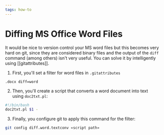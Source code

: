 ```yaml
---
tags: how-to
---
```


# Diffing MS Office Word Files
It would be nice to version control your MS word files but this becomes very hard on git, since they are considered binary files and the output of the `diff` command (among others) isn't very useful. You can solve it by intelligently using [[gitattributes]].

1. First, you'll set a filter for word files in `.gitattributes`

```
.docx diff=word
```

2. Then, you'll create a script that converts a word document into text using `doc2txt.pl`:

```sh
#!/bin/bash
doc2txt.pl $1 -
```

3. Finally, you configure git to apply this command for the filter:

```sh
git config diff.word.textconv «script path»
```

